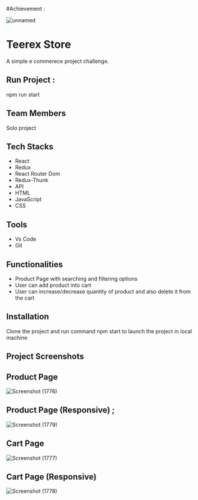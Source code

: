 #Achievement : 

![unnamed](https://user-images.githubusercontent.com/63330022/189067784-b18dbb14-68ba-42d9-8786-157b5462a393.png)

# Teerex Store

A simple e commerece project challenge.

## Run Project : 
npm run start

## Team Members
Solo project
 
 ## Tech Stacks
 - React
 - Redux
 - React Router Dom
 - Redux-Thunk
 - API
 - HTML
 - JavaScript
 - CSS


## Tools

 - Vs Code
 - Git


## Functionalities
- Product Page with searching and filtering options
- User can add product into cart
- User can increase/decrease quantity of product and also delete it from the cart


## Installation

Clone the project and  run command  npm start to launch the project in local machine

    
## Project Screenshots

## Product Page 
![Screenshot (1776)](https://user-images.githubusercontent.com/63330022/187656177-06786825-4558-4504-b8e4-c9631d7b1531.png)

## Product Page (Responsive) ;
![Screenshot (1779)](https://user-images.githubusercontent.com/63330022/187657153-36b62337-a09c-4316-b2e8-4e1bc0853681.png)

## Cart Page 
![Screenshot (1777)](https://user-images.githubusercontent.com/63330022/187656582-9067080a-ee50-42e8-9e85-52729608428c.png)

## Cart Page (Responsive)

![Screenshot (1778)](https://user-images.githubusercontent.com/63330022/187657181-66c06a26-dabd-49c6-806c-864dcfaeb945.png)
